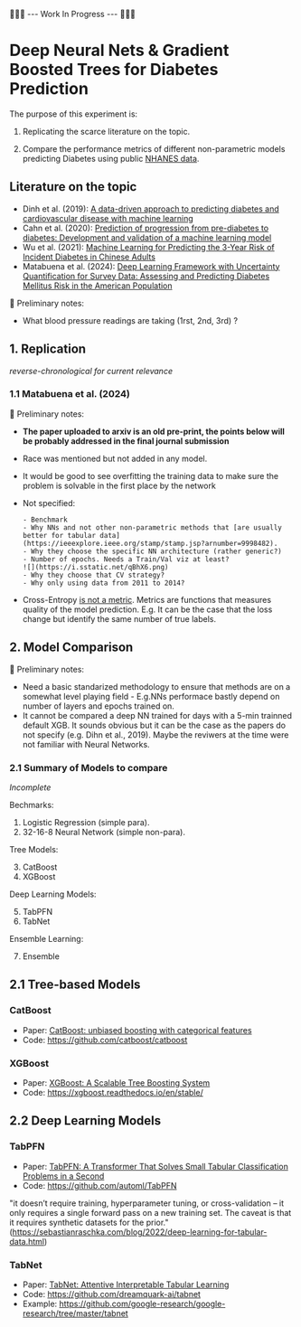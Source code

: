 
🚧🚧🚧 --- Work In Progress --- 🚧🚧🚧

# Deep Neural Nets & Gradient Boosted Trees for Diabetes Prediction

The purpose of this experiment is:

1) Replicating the scarce literature on the topic.

2) Compare the performance metrics of different non-parametric models predicting Diabetes using public [NHANES data](https://www.cdc.gov/nchs/index.htm).

## Literature on the topic

- Dinh et al. (2019): [A data-driven approach to predicting diabetes and cardiovascular disease with machine learning](https://bmcmedinformdecismak.biomedcentral.com/articles/10.1186/s12911-019-0918-5)
- Cahn et al. (2020): [Prediction of progression from pre-diabetes to diabetes: Development and validation of a machine learning model](https://onlinelibrary.wiley.com/doi/10.1002/dmrr.3252)
- Wu et al. (2021): [Machine Learning for Predicting the 3-Year Risk of Incident Diabetes in Chinese Adults](https://www.frontiersin.org/journals/public-health/articles/10.3389/fpubh.2021.626331/full)
- Matabuena et al. (2024): [Deep Learning Framework with Uncertainty Quantification for Survey Data: Assessing and Predicting Diabetes Mellitus Risk in the American Population
](https://arxiv.org/abs/2403.19752)

🚧 Preliminary notes:

- What blood pressure readings are taking (1rst, 2nd, 3rd) ?

## 1. Replication

*reverse-chronological for current relevance*

### 1.1 Matabuena et al. (2024)

🚧 Preliminary notes:

- **The paper uploaded to arxiv is an old pre-print, the points below will be probably addressed in the final journal submission**

- Race was mentioned but not added in any model.
- It would be good to see overfitting the training data to make sure the problem is solvable in the first place by the network
- Not specified:

      - Benchmark
      - Why NNs and not other non-parametric methods that [are usually better for tabular data](https://ieeexplore.ieee.org/stamp/stamp.jsp?arnumber=9998482).
      - Why they choose the specific NN architecture (rather generic?)
      - Number of epochs. Needs a Train/Val viz at least?
      ![](https://i.sstatic.net/qBhX6.png)
      - Why they choose that CV strategy?
      - Why only using data from 2011 to 2014?

- Cross-Entropy [is not a metric](https://sebastianraschka.com/faq/docs/proper-metric-cross-entropy.html). Metrics are functions that measures quality of the model prediction. E.g. It can be the case that the loss change but identify the same number of true labels.

## 2. Model Comparison

🚧 Preliminary notes:

- Need a basic standarized methodology to ensure that methods are on a somewhat level playing field - E.g.NNs performace bastly depend on number of layers and epochs trained on.
- It cannot be compared a deep NN trained for days with a 5-min trainned default XGB. It sounds obvious but it can be the case as the papers do not specify (e.g. Dihn et al., 2019). Maybe the reviwers at the time were not familiar with Neural Networks.

### 2.1 Summary of Models to compare

*Incomplete*

Bechmarks:

1. Logistic Regression (simple para).
2. 32-16-8 Neural Network (simple non-para).

Tree Models:

3. CatBoost
4. XGBoost

Deep Learning Models:

5. TabPFN
6. TabNet

Ensemble Learning:

7. Ensemble

## 2.1 Tree-based Models

### CatBoost

- Paper: [CatBoost: unbiased boosting with categorical features](https://arxiv.org/abs/1706.09516)
- Code: https://github.com/catboost/catboost

### XGBoost

- Paper: [XGBoost: A Scalable Tree Boosting System](https://arxiv.org/abs/1603.02754)
- Code: https://xgboost.readthedocs.io/en/stable/

## 2.2 Deep Learning Models

### TabPFN

- Paper: [TabPFN: A Transformer That Solves Small Tabular Classification Problems in a Second](https://arxiv.org/abs/2207.01848)
- Code: https://github.com/automl/TabPFN

"it doesn’t require training, hyperparameter tuning, or cross-validation – it only requires a single forward pass on a new training set. The caveat is that it requires synthetic datasets for the prior." (https://sebastianraschka.com/blog/2022/deep-learning-for-tabular-data.html)

### TabNet

- Paper: [TabNet: Attentive Interpretable Tabular Learning
](https://arxiv.org/abs/1908.07442)
- Code: https://github.com/dreamquark-ai/tabnet
- Example: https://github.com/google-research/google-research/tree/master/tabnet

